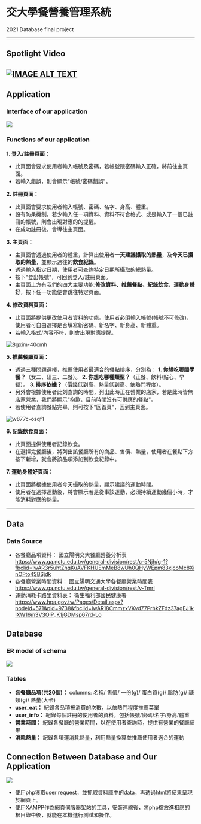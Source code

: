 # 交大學餐營養管理系統
2021 Database final project

---
## Spotlight Video

[![IMAGE ALT TEXT](http://img.youtube.com/vi/ucm_6d0FIS4/0.jpg)](https://www.youtube.com/watch?v=ucm_6d0FIS4 "Spotlight Video")
---

## Application
### Interface of our application
![](https://i.imgur.com/jGAWhWF.png)
### Functions of our application
**1. 登入/註冊頁面：**
* 此頁面會要求使用者輸入帳號及密碼，若帳號跟密碼輸入正確，將前往主頁面。
* 若輸入錯誤，則會顯示"帳號/密碼錯誤"。

**2. 註冊頁面：**
* 此頁面會要求使用者輸入帳號、密碼、名字、身高、體重。
* 設有防呆機制，若少輸入任一項資料、資料不符合格式、或是輸入了一個已註冊的帳號，則會出現對應的的提醒。
* 在成功註冊後，會導往主頁面。

**3. 主頁面：**
* 主頁面會透過使用者的體重，計算出使用者**一天建議攝取的熱量**，及**今天已攝取的熱量**，並顯示過往的**飲食紀錄**。
* 透過輸入指定日期，使用者可查詢特定日期所攝取的總熱量。
* 按下"登出帳號"，可回到登入/註冊頁面。
* 主頁面上方有我們的四大主要功能:**修改資料、推薦餐點、紀錄飲食、運動身體好**，按下任一功能便會跳往特定頁面。

**4. 修改資料頁面：**
* 此頁面將提供更改使用者資料的功能。使用者必須輸入帳號(帳號不可修改)，使用者可自由選擇是否填寫新密碼、新名字、新身高、新體重。
* 若輸入格式/內容不符，則會出現對應提醒。

![8gxim-40cmh](https://user-images.githubusercontent.com/71477465/163204402-e1edf6be-b3d4-4e9e-80e2-4c9898b5b345.gif)


**5. 推薦餐廳頁面：**
* 透過三種問題選擇，推薦使用者最適合的餐點排序，分別為：
    **1. 你想吃哪間學餐？**（女二、研三、二餐）。
    **2. 你想吃哪種類型？**（正餐、飲料/點心、早餐）。
    **3. 排序依據？**（價錢低到高、熱量低到高、依熱門程度）。
* 另外會根據使用者此刻查詢的時間，列出此時正在營業的店家，若是此時皆無店家營業，我們將顯示"抱歉，目前時間沒有可供應的餐點"。
* 若使用者查詢餐點完畢，則可按下"回首頁"，回到主頁面。

![w877c-osqf1](https://user-images.githubusercontent.com/71477465/163204468-0331df05-c3d2-42d1-a2d5-36e72acdfced.gif)


**6. 記錄飲食頁面：**
* 此頁面提供使用者記錄飲食。
* 在選擇完餐廳後，將列出該餐廳所有的商品、售價、熱量，使用者在餐點下方按下新增，就會將該品項添加到飲食紀錄中。

**7. 運動身體好頁面：**
* 此頁面將根據使用者今天攝取的熱量，顯示建議的運動時間。
* 使用者在選擇運動後，將會顯示若是從事該運動，必須持續運動幾個小時，才能消耗對應的熱量。


---
## Data
### Data Source
* 各餐廳品項資料：
    國立陽明交大餐廳營養分析表
    https://www.ga.nctu.edu.tw/general-division/rest/c-5Njh/g-1?fbclid=IwAR3r5uhtZhqKuAVFKHUEmMeB8wUh0QHyWEpm83xjcoMc8XinOFto4SBSjdk
* 各餐廳營業時間資料：
    國立陽明交通大學各餐廳營業時間表
https://www.ga.nctu.edu.tw/general-division/rest/v-TmrI
* 運動消耗卡路里資料表：
    衛生福利部國民健康署
    https://www.hpa.gov.tw/Pages/Detail.aspx?nodeid=571&pid=9738&fbclid=IwAR18CmmzxVKvd77PrhkZFdz37agEJ1kIXW16m3V3OlP_K1jGDMsp67rd-Lo
## Database
### ER model of schema
![](https://i.imgur.com/UGmK8kO.png)
### Tables
* **各餐廳品項(共20個)：**
    columns: 名稱/ 售價/ 一份(g)/ 蛋白質(g)/ 脂肪(g)/ 醣類(g)/ 熱量(大卡)
* **user_eat：** 紀錄各品項被消費的次數，以依熱門程度推薦菜單
* **user_info：** 紀錄每個註冊的使用者的資料，包括帳號/密碼/名字/身高/體重
* **營業時間：** 紀錄各餐廳的營業時間，以在使用者查詢時，提供有營業的餐廳結果
* **消耗熱量：** 記錄各項運消耗熱量，利用熱量換算並推薦使用者適合的運動
## Connection Between Database and Our Application
![](https://i.imgur.com/w7ZL8rh.png)
* 使用php獲取user request，並抓取資料庫中的data，再透過html將結果呈現於網頁上。
* 使用XAMPP作為網頁伺服器架站的工具，安裝連線後，將php檔放進相應的根目錄中後，就能在本機進行測試和操作。

